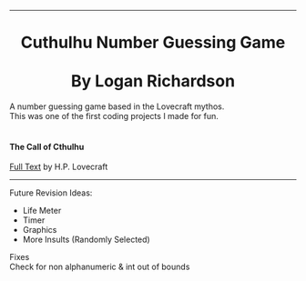 ***

<h1 align="center"> Cuthulhu Number Guessing Game <br>
<br>
By Logan Richardson </h1>

A number guessing game based in the Lovecraft mythos.<br>
This was one of the first coding projects I made for fun.
<br>
<br>

#### The Call of Cthulhu
<a href="https://www.hplovecraft.com/writings/texts/fiction/cc.aspx">Full Text</a> by H.P. Lovecraft

***
Future Revision Ideas:<br> 
- Life Meter
- Timer
- Graphics
- More Insults (Randomly Selected) 


Fixes<br>
Check for non alphanumeric & int out of bounds
